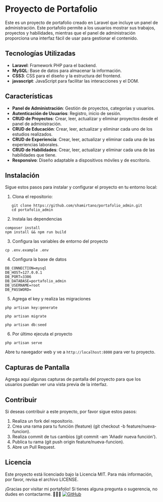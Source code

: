 # Proyecto de Portafolio

Este es un proyecto de portafolio creado en Laravel que incluye un panel de administración. Este portafolio permite a los usuarios mostrar sus trabajos, proyectos y habilidades, mientras que el panel de administración proporciona una interfaz fácil de usar para gestionar el contenido.

## Tecnologías Utilizadas

-   **Laravel**: Framework PHP para el backend.
-   **MySQL**: Base de datos para almacenar la información.
-   **CSS3**: CSS para el diseño y la estructura del frontend.
-   **javascript**: JavaScript para facilitar las interacciones y el DOM.

## Características

-   **Panel de Administración**: Gestión de proyectos, categorías y usuarios.
-   **Autenticación de Usuarios**: Registro, inicio de sesión.
-   **CRUD de Proyectos**: Crear, leer, actualizar y eliminar proyectos desde el panel de administración.
-   **CRUD de Educación**: Crear, leer, actualizar y eliminar cada uno de los estudios realizados.
-   **CRUD de Experiencia**: Crear, leer, actualizar y eliminar cada una de las experiencias laborales.
-   **CRUD de Habilidades**: Crear, leer, actualizar y eliminar cada una de las habilidades que tiene.
-   **Responsivo**: Diseño adaptable a dispositivos móviles y de escritorio.

## Instalación

Sigue estos pasos para instalar y configurar el proyecto en tu entorno local:

1. Clona el repositorio:

```
   git clone https://github.com/shamirtano/portafolio_admin.git
   cd portafolio_admin
```

2. Instala las dependencias

```
composer install
npm install && npm run build
```

3. Configura las variables de entorno del proyecto

```
cp .env.example .env
```

4. Configura la base de datos

```
DB_CONNECTION=mysql
DB_HOST=127.0.0.1
DB_PORT=3306
DB_DATABASE=portafolio_admin
DB_USERNAME=root
DB_PASSWORD=
```

5. Agrega el key y realiza las migraciones

```
php artisan key:generate

php artisan migrate

php artisan db:seed
```

6. Por último ejecuta el proyecto

```
php artisan serve
```

Abre tu navegador web y ve a `http://localhost:8000` para ver tu proyecto.

## Capturas de Pantalla

Agrega aquí algunas capturas de pantalla del proyecto para que los usuarios puedan ver una vista previa de la interfaz.

## Contribuir

Si deseas contribuir a este proyecto, por favor sigue estos pasos:

1. Realiza un fork del repositorio.
2. Crea una rama para tu función (feature) (git checkout -b feature/nueva-funcion).
3. Realiza commit de tus cambios (git commit -am 'Añadir nueva función').
4. Publica tu rama (git push origin feature/nueva-funcion).
5. Abre un Pull Request.

## Licencia

Este proyecto está licenciado bajo la Licencia MIT. Para más información, por favor, revisa el archivo LICENSE.

¡Gracias por visitar mi portafolio! Si tienes alguna pregunta o sugerencia, no dudes en contactarme. 🚀📄✨
[![GitHub](https://img.shields.io/badge/GitHub-TuUsuario-blue?logo=github)](https://github.com/shamirtano)
